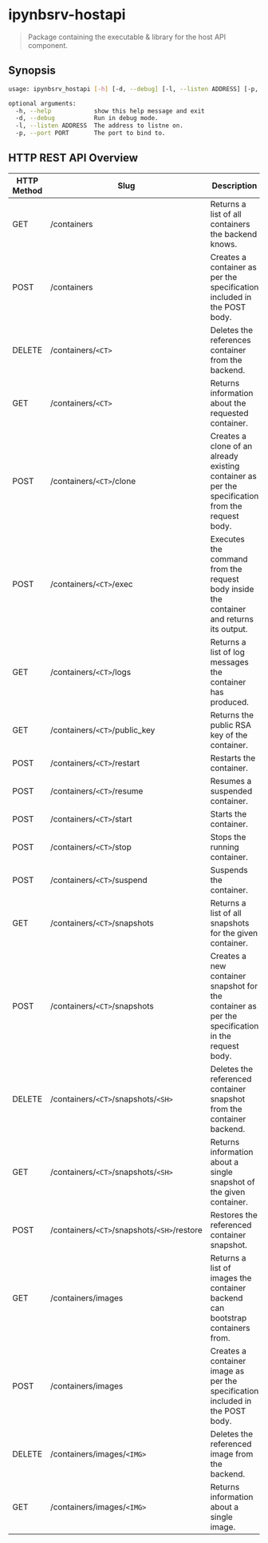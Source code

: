 # ipynbsrv-hostapi

> Package containing the executable & library for the host API component.

## Synopsis

```bash
usage: ipynbsrv_hostapi [-h] [-d, --debug] [-l, --listen ADDRESS] [-p, --port PORT]

optional arguments:
  -h, --help            show this help message and exit
  -d, --debug           Run in debug mode.
  -l, --listen ADDRESS  The address to listne on.
  -p, --port PORT       The port to bind to.
```

## HTTP REST API Overview

| HTTP Method | Slug | Description |
|-------------|------|-------------|
| GET         | /containers | Returns a list of all containers the backend knows. |
| POST        | /containers | Creates a container as per the specification included in the POST body. |
| DELETE      | /containers/`<CT>` | Deletes the references container from the backend. |
| GET         | /containers/`<CT>` | Returns information about the requested container. |
| POST        | /containers/`<CT>`/clone | Creates a clone of an already existing container as per the specification from the request body. |
| POST        | /containers/`<CT>`/exec | Executes the command from the request body inside the container and returns its output. |
| GET         | /containers/`<CT>`/logs | Returns a list of log messages the container has produced. |
| GET         | /containers/`<CT>`/public_key | Returns the public RSA key of the container. |
| POST        | /containers/`<CT>`/restart | Restarts the container. |
| POST        | /containers/`<CT>`/resume | Resumes a suspended container. |
| POST        | /containers/`<CT>`/start | Starts the container. |
| POST        | /containers/`<CT>`/stop | Stops the running container. |
| POST        | /containers/`<CT>`/suspend | Suspends the container. |
| GET         | /containers/`<CT>`/snapshots | Returns a list of all snapshots for the given container. |
| POST        | /containers/`<CT>`/snapshots | Creates a new container snapshot for the container as per the specification in the request body. |
| DELETE      | /containers/`<CT>`/snapshots/`<SH>` | Deletes the referenced container snapshot from the container backend. |
| GET         | /containers/`<CT>`/snapshots/`<SH>` | Returns information about a single snapshot of the given container. |
| POST        | /containers/`<CT>`/snapshots/`<SH>`/restore | Restores the referenced container snapshot. |
| GET         | /containers/images | Returns a list of images the container backend can bootstrap containers from. |
| POST        | /containers/images | Creates a container image as per the specification included in the POST body. |
| DELETE      | /containers/images/`<IMG>` | Deletes the referenced image from the backend. |
| GET         | /containers/images/`<IMG>` | Returns information about a single image. |